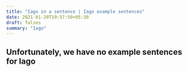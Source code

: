 ```yaml
---
title: "Iago in a sentence | Iago example sentences"
date: 2021-01-20T19:57:50+05:30
draft: falses
summary: "Iago"
---
```

## Unfortunately, we have no example sentences for Iago                 

